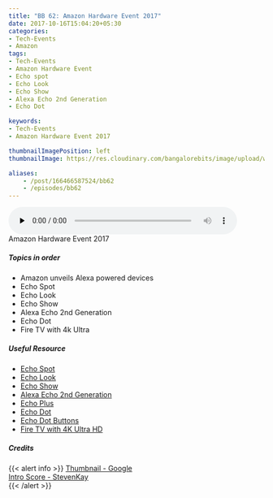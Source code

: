 ```yaml
---
title: "BB 62: Amazon Hardware Event 2017"
date: 2017-10-16T15:04:20+05:30
categories:
- Tech-Events
- Amazon 
tags:
- Tech-Events
- Amazon Hardware Event
- Echo spot
- Echo Look
- Echo Show
- Alexa Echo 2nd Generation
- Echo Dot

keywords:
- Tech-Events
- Amazon Hardware Event 2017

thumbnailImagePosition: left
thumbnailImage: https://res.cloudinary.com/bangalorebits/image/upload/w_400,h_400,c_fill,r_50,bo_4px_solid_black/v1517410318/bb-episode-assets/bb62-thumbnail.png

aliases:
    - /post/166466587524/bb62
    - /episodes/bb62
---
```

<audio controls="controls" controls style="width: 450px;" preload="none" id="audio_player"><source  src='http://bangalorebits.s3.amazonaws.com/2017/BB_EP62_2017-42.mp3' type="audio/mp3">  </audio>
<BR>
 Amazon Hardware Event 2017
 <!--more-->

##### Topics in order

 *   Amazon unveils Alexa powered devices
 *   Echo Spot
 *   Echo Look
 *   Echo Show
 *   Alexa Echo 2nd Generation
 *   Echo Dot
 *   Fire TV with 4k Ultra

##### Useful Resource
*   [Echo Spot](https://www.amazon.com/Amazon-MW46WB-Introducing-Echo-Spot/dp/B073SQYXTW)
*   [Echo Look](https://www.amazon.com/gp/product/B0186JAEWK)
*   [Echo Show](https://www.amazon.com/Amazon-Echo-Show-Alexa-Enabled-Black/dp/B01J24C0TI/ref=sr_1_1?s=amazon-devices&ie=UTF8&qid=1508164552&sr=1-1&keywords=echo+show)
*   [Alexa Echo 2nd Generation](https://www.amazon.com/all-new-amazon-echo-speaker-with-wifi-alexa-dark-charcoal/dp/B06XCM9LJ4/ref=sr_1_1?s=amazon-devices&ie=UTF8&qid=1508164591&sr=1-1&keywords=Alexa+echo)
*   [Echo Plus](https://www.amazon.com/dp/B075RWFCHB/ref_=fs_ods_fs_aucc_sr)
*   [Echo Dot](https://www.amazon.in/Echo-Dot-Year-Prime-Membership/dp/B071NB4PGV/ref=sr_1_2?ie=UTF8&qid=1508164678&sr=8-2&keywords=echo+dot)
*   [Echo Dot Buttons](http://www.businessinsider.in/Amazon-launches-20-buttons-to-turn-your-Echo-into-a-board-game-machine/articleshow/60861634.cms)
*   [Fire TV with 4K Ultra HD](https://www.amazon.com/all-new-amazon-fire-tv-4k-uhd-streaming-media-player/dp/B01N32NCPM/ref=sr_1_4?ie=UTF8&qid=1508164839&sr=8-4&keywords=firestick)
##### Credits

{{< alert info  >}}
  [Thumbnail - Google](https://twitter.com/madebygoogle?lang=en) <BR>
  [Intro Score - StevenKay](https://plus.google.com/+StevenKay_Detachment)<BR>
{{< /alert >}}

